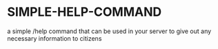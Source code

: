 # SIMPLE-HELP-COMMAND
a simple /help command that can be used in your server to give out any necessary information to citizens
